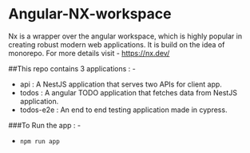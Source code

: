 # Angular-NX-workspace
Nx is a wrapper over the angular workspace, which is highly popular in creating robust modern web applications. It is build on the idea of monorepo. For more details visit - https://nx.dev/

##This repo contains 3 applications : -
- api : A NestJS application that serves two APIs for client app.
- todos : A angular TODO application that fetches data from NestJS application.
- todos-e2e : An end to end testing application made in cypress.

###To Run the app : -
- ``npm run app``
